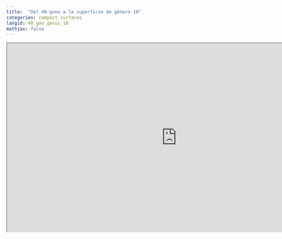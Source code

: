 ```yaml
---
title:  "Del 40-gono a la superficie de género 10"
categories: compact_surfaces
langid: 40_gon_genus_10
mathjax: false
---
```


<iframe width="900" height="500"
	src="https://www.youtube.com/embed/RBWwlfcftYM?rel=0">
</iframe>
